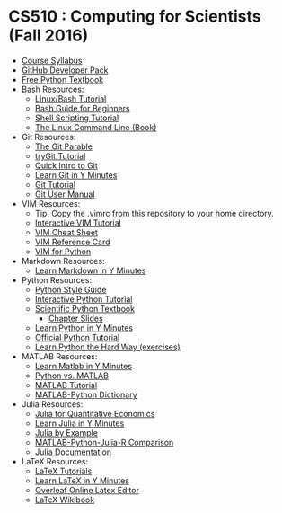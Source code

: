 # CS510 : Computing for Scientists (Fall 2016)

* [Course Syllabus](syllabus-cs510-2016f.pdf)
* [GitHub Developer Pack](https://education.github.com/pack)
* [Free Python Textbook](http://hplgit.github.io/prog4comp/doc/pub/._p4c-bootstrap-Python002.html)
* Bash Resources:
    * [Linux/Bash Tutorial](http://ryanstutorials.net/linuxtutorial)
    * [Bash Guide for Beginners](http://tldp.org/LDP/Bash-Beginners-Guide/html/)
    * [Shell Scripting Tutorial](http://www.shellscript.sh/)
    * [The Linux Command Line (Book)](https://sourceforge.net/projects/linuxcommand/files/TLCL/16.07/)
* Git Resources:
    * [The Git Parable](http://tom.preston-werner.com/2009/05/19/the-git-parable.html)
    * [tryGit Tutorial](https://try.github.io/levels/1/challenges/1)
    * [Quick Intro to Git](http://hplgit.github.io/teamods/bitgit/Langtangen_github.html)
    * [Learn Git in Y Minutes](https://learnxinyminutes.com/docs/git/)
    * [Git Tutorial](http://git-scm.com/docs/gittutorial)
    * [Git User Manual](http://git-scm.com/docs/user-manual.html)
* VIM Resources:
    * Tip: Copy the .vimrc from this repository to your home directory.
    * [Interactive VIM Tutorial](http://openvim.com/)
    * [VIM Cheat Sheet](http://vim.rtorr.com/)
    * [VIM Reference Card](http://tnerual.eriogerg.free.fr/vimqrc.pdf)
    * [VIM for Python](http://www.fullstackpython.com/vim.html)
* Markdown Resources:
    * [Learn Markdown in Y Minutes](https://learnxinyminutes.com/docs/markdown/)
* Python Resources:
    * [Python Style Guide](PythonStyleGuide.md)
    * [Interactive Python Tutorial](http://www.learnpython.org/)
    * [Scientific Python Textbook](https://hplgit.github.io/scipro-primer/)
        * [Chapter Slides](http://hplgit.github.io/scipro-primer/slides/index.html)
    * [Learn Python in Y Minutes](https://learnxinyminutes.com/docs/python/)
    * [Official Python Tutorial](https://docs.python.org/2/tutorial/)
    * [Learn Python the Hard Way (exercises)](http://learnpythonthehardway.org/book/index.html)
* MATLAB Resources:
    * [Learn Matlab in Y Minutes](https://learnxinyminutes.com/docs/matlab/)
    * [Python vs. MATLAB](http://www.pyzo.org/python_vs_matlab.html)
    * [MATLAB Tutorial](http://www.tutorialspoint.com/matlab/)
    * [MATLAB-Python Dictionary](http://mathesaurus.sourceforge.net/matlab-numpy.html)
* Julia Resources:
    * [Julia for Quantitative Economics](http://quant-econ.net/jl/getting_started.html)
    * [Learn Julia in Y Minutes](https://learnxinyminutes.com/docs/julia/)
    * [Julia by Example](http://samuelcolvin.github.io/JuliaByExample)
    * [MATLAB-Python-Julia-R Comparison](http://sebastianraschka.com/Articles/2014_matrix_cheatsheet.html)
    * [Julia Documentation](http://julia.readthedocs.io/en/latest/manual/introduction/)
* LaTeX Resources:
    * [LaTeX Tutorials](https://www.latex-tutorial.com/tutorials/)
    * [Learn LaTeX in Y Minutes](https://learnxinyminutes.com/docs/latex/)
    * [Overleaf Online Latex Editor](http://www.overleaf.com)
    * [LaTeX Wikibook](https://en.wikibooks.org/wiki/LaTeX)
